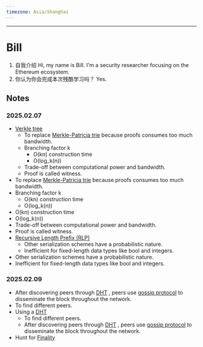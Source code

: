 ```yaml
---
timezone: Asia/Shanghai
---
```


---

# Bill

1. 自我介绍
Hi, my name is Bill. I'm  a security researcher focusing on the Ethereum ecosystem. 
2. 你认为你会完成本次残酷学习吗？
Yes.

## Notes

<!-- Content_START -->

### 2025.02.07
- [Verkle tree](https://app.tana.inc?nodeid=a2vr0fOui4HL) 
  - To replace [Merkle-Patricia trie](https://app.tana.inc?nodeid=j_Gd5E4ODZM0) because proofs consumes too much bandwidth.
  - Branching factor k
    - O(kn) construction time
    - O(log_k(n))
  - Trade-off between computational power and bandwidth.
  - Proof is called witness.
- To replace [Merkle-Patricia trie](https://app.tana.inc?nodeid=j_Gd5E4ODZM0) because proofs consumes too much bandwidth.
- Branching factor k
  - O(kn) construction time
  - O(log_k(n))
- O(kn) construction time
- O(log_k(n))
- Trade-off between computational power and bandwidth.
- Proof is called witness.
- [Recursive Length Prefix (RLP)](https://app.tana.inc?nodeid=aEyXev2UaVex) 
  - Other serialization schemes have a probabilistic nature.
  - Inefficient for fixed-length data types like bool and integers.
- Other serialization schemes have a probabilistic nature.
- Inefficient for fixed-length data types like bool and integers.

### 2025.02.09
- After discovering peers through [DHT](https://app.tana.inc?nodeid=EqOaJe-Z-ZPD) , peers use [gossip protocol](https://app.tana.inc?nodeid=ego5h76AG3BI) to disseminate the block throughout the network.
- To find different peers.
- Using a [DHT](https://app.tana.inc?nodeid=EqOaJe-Z-ZPD) 
  - To find different peers.
  - After discovering peers through [DHT](https://app.tana.inc?nodeid=EqOaJe-Z-ZPD) , peers use [gossip protocol](https://app.tana.inc?nodeid=ego5h76AG3BI) to disseminate the block throughout the network.
- Hunt for [Finality](https://app.tana.inc?nodeid=2UKh-XoVVM8r) 


<!-- Content_END -->
